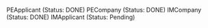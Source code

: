 PEApplicant (Status: DONE)
PECompany (Status: DONE)
IMCompany (Status: DONE)
IMApplicant (Status: Pending)
